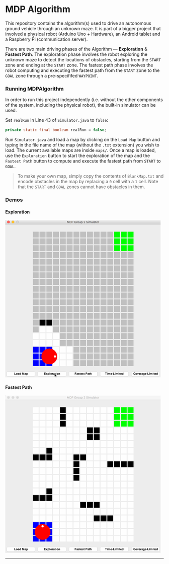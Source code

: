 # MDP Algorithm

This repository contains the algorithm(s) used to drive an autonomous ground vehicle through an unknown maze. It is part of a bigger project that involved a physical robot (Arduino Uno + Hardware), an Android tablet and a Raspberry Pi (communication server).

There are two main driving phases of the Algorithm &mdash; **Exploration** & **Fastest Path**. The exploration phase involves the robot exploring the unknown maze to detect the locations of obstacles, starting from the `START` zone and ending at the `START` zone. The fastest path phase involves the robot computing and executing the fastest path from the `START` zone to the `GOAL` zone through a pre-specififed `WAYPOINT`.

### Running MDPAlgorithm

In order to run this project independently (i.e. without the other components of the system, including the physical robot), the built-in simulator can be used.

Set `realRun` in Line 43 of `Simulator.java` to `false`:

```java
private static final boolean realRun = false;
```

Run `Simulator.java` and load a map by clicking on the `Load Map` button and typing in the file name of the map (without the `.txt` extension) you wish to load. The current available maps are inside `maps/`. Once a map is loaded, use the `Exploration` button to start the exploration of the map and the `Fastest Path` button to compute and execute the fastest path from `START` to `GOAL`.

> To make your own map, simply copy the contents of `BlankMap.txt` and encode obstacles in the map by replacing a `0` cell with a `1` cell. Note that the `START` and `GOAL` zones cannot have obstacles in them.

### Demos

#### Exploration

<img src="Exploration Demo.gif" height="500px" width="auto"/>

#### Fastest Path

<img src="Fastest Path Demo.gif" height="500px" width="auto"/>

****
